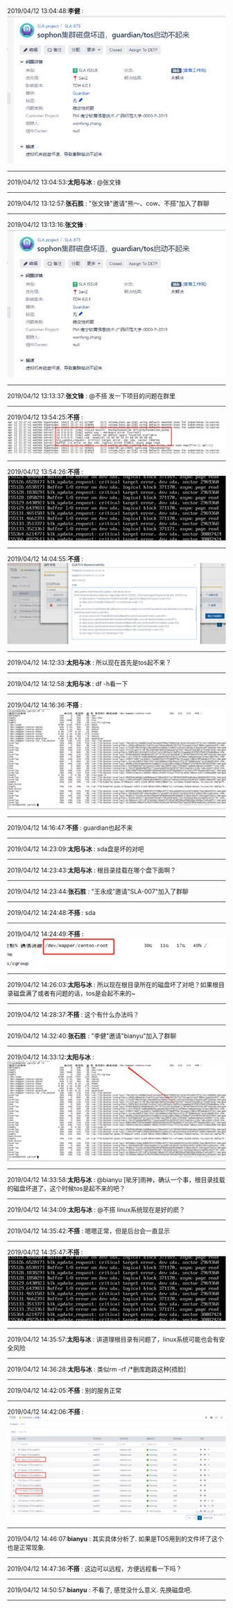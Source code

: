 2019/04/12 13:04:48:**李健** : ![图片如下](ATTACHMENT/1555045478.936821.png)
*******************************************************************************
2019/04/12 13:04:53:**太阳与冰** : @张文锋 
*************************************************************************************
2019/04/12 13:12:57:**张石胜** : "张文锋"邀请"熊～、cow、不搭"加入了群聊
*************************************************************************************
2019/04/12 13:13:16:**张文锋** : ![图片如下](ATTACHMENT/1555045982.7184138.png)
*******************************************************************************
2019/04/12 13:13:37:**张文锋** : @不搭 发一下项目的问题在群里
*************************************************************************************
2019/04/12 13:54:25:**不搭** : ![图片如下](ATTACHMENT/1555048452.2923527.png)
*******************************************************************************
2019/04/12 13:54:26:**不搭** : ![图片如下](ATTACHMENT/1555048452.90102.png)
*******************************************************************************
2019/04/12 14:04:55:**不搭** : ![图片如下](ATTACHMENT/1555049081.7381353.png)
*******************************************************************************
2019/04/12 14:12:33:**太阳与冰** : 所以现在首先是tos起不来？
*************************************************************************************
2019/04/12 14:12:58:**太阳与冰** : df -h看一下
*************************************************************************************
2019/04/12 14:16:36:**不搭** : ![图片如下](ATTACHMENT/1555049782.666117.png)
*******************************************************************************
2019/04/12 14:16:47:**不搭** : guardian也起不来
*************************************************************************************
2019/04/12 14:23:09:**太阳与冰** : sda盘是坏的对吧
*************************************************************************************
2019/04/12 14:23:43:**太阳与冰** : 根目录挂载在哪个盘下面啊？
*************************************************************************************
2019/04/12 14:23:44:**张石胜** : "王永成"邀请"SLA-007"加入了群聊
*************************************************************************************
2019/04/12 14:24:48:**不搭** : sda
*************************************************************************************
2019/04/12 14:24:49:**不搭** : ![图片如下](ATTACHMENT/1555050275.4064372.png)
*******************************************************************************
2019/04/12 14:26:03:**太阳与冰** : 所以现在根目录所在的磁盘坏了对吧？如果根目录磁盘满了或者有问题的话，tos是会起不来的~
*************************************************************************************
2019/04/12 14:28:37:**不搭** : 这个有什么办法吗？
*************************************************************************************
2019/04/12 14:32:40:**张石胜** : "李健"邀请"bianyu"加入了群聊
*************************************************************************************
2019/04/12 14:33:12:**太阳与冰** : ![图片如下](ATTACHMENT/1555050779.0227382.png)
*******************************************************************************
2019/04/12 14:33:58:**太阳与冰** : @bianyu [呲牙]雨神，确认一个事，根目录挂载的磁盘坏道了，这个时候tos是起不来的吧？
*************************************************************************************
2019/04/12 14:34:09:**太阳与冰** : @不搭 linux系统现在是好的麽？
*************************************************************************************
2019/04/12 14:35:42:**不搭** : 嗯嗯正常，但是后台会一直显示
*************************************************************************************
2019/04/12 14:35:47:**不搭** : ![图片如下](ATTACHMENT/1555050933.5577683.png)
*******************************************************************************
2019/04/12 14:35:57:**太阳与冰** : 讲道理根目录有问题了，linux系统可能也会有安全风险
*************************************************************************************
2019/04/12 14:36:28:**太阳与冰** : 类似rm -rf /*删库跑路这种[捂脸]
*************************************************************************************
2019/04/12 14:42:05:**不搭** : 别的服务正常
*************************************************************************************
2019/04/12 14:42:06:**不搭** : ![图片如下](ATTACHMENT/1555051312.7297983.png)
*******************************************************************************
2019/04/12 14:46:07:**bianyu** : 其实具体分析了. 如果是TOS用到的文件坏了这个也是正常现象.
*************************************************************************************
2019/04/12 14:47:36:**不搭** : 这边可以远程，方便远程看一下吗？
*************************************************************************************
2019/04/12 14:50:57:**bianyu** : 不看了, 感觉没什么意义. 先换磁盘吧.
*************************************************************************************
